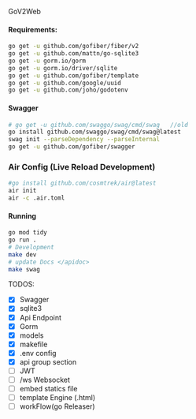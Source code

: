 GoV2Web

#### Requirements:
```sh
go get -u github.com/gofiber/fiber/v2
go get -u github.com/mattn/go-sqlite3
go get -u gorm.io/gorm
go get -u gorm.io/driver/sqlite
go get -u github.com/gofiber/template
go get -u github.com/google/uuid
go get -u github.com/joho/godotenv
```

#### Swagger
```sh
# go get -u github.com/swaggo/swag/cmd/swag   //old
go install github.com/swaggo/swag/cmd/swag@latest
swag init --parseDependency --parseInternal
go get -u github.com/gofiber/swagger
```

### Air Config (Live Reload Development)
```sh
#go install github.com/cosmtrek/air@latest
air init
air -c .air.toml
```

#### Running
```sh
go mod tidy
go run .
# Development
make dev
# update Docs </apidoc>
make swag
```

TODOS:

- [X] Swagger
- [X] sqlite3
- [X] Api Endpoint
- [X] Gorm
- [X] models
- [X] makefile
- [X] .env config
- [X] api group section
- [ ] JWT
- [ ] /ws Websocket
- [ ] embed statics file
- [ ] template Engine (.html)
- [ ] workFlow(go Releaser)
